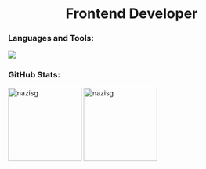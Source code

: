 <h1 align="center">Frontend Developer</h1>
<h3 align="left">Languages and Tools:</h3>
<div align="left">
  <img heigth="45" src="https://skillicons.dev/icons?i=html,css,bootstrap,sass,tailwind,js,ts,react,vite,redux,nextjs,nodejs,expressjs,mongodb,postgresql,mysql,sequelize,babel,webpack,git,postman,swagger,figma"/>
</div>
<h3 align="left">GitHub Stats:</h3>
<div align="left">
  <img src="https://github-readme-stats.vercel.app/api/top-langs/?username=nazisg&theme=vue-dark&hide_border=false&include_all_commits=false&count_private=true&layout=compact" alt="nazisg" height="150"/>
  <img src="https://github-readme-stats.vercel.app/api?username=nazisg&theme=vue-dark&hide_border=false&include_all_commits=false&count_private=true" alt="nazisg" height="150"/>
</div>
